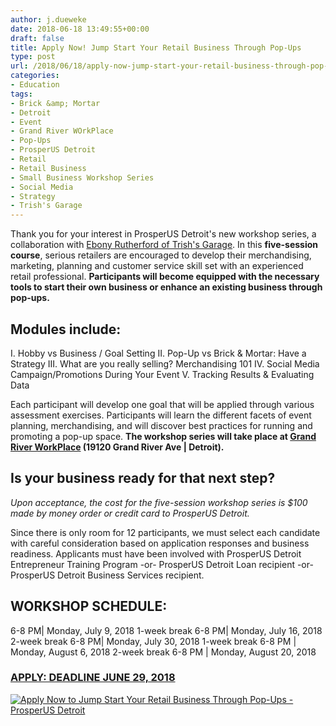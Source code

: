 ```yaml
---
author: j.dueweke
date: 2018-06-18 13:49:55+00:00
draft: false
title: Apply Now! Jump Start Your Retail Business Through Pop-Ups
type: post
url: /2018/06/18/apply-now-jump-start-your-retail-business-through-pop-ups/
categories:
- Education
tags:
- Brick &amp; Mortar
- Detroit
- Event
- Grand River WOrkPlace
- Pop-Ups
- ProsperUS Detroit
- Retail
- Retail Business
- Small Business Workshop Series
- Social Media
- Strategy
- Trish's Garage
---
```


Thank you for your interest in ProsperUS Detroit's new workshop series, a collaboration with [Ebony Rutherford of Trish's Garage](http://www.trishsgarage.com/). In this **five-session course**, serious retailers are encouraged to develop their merchandising, marketing, planning and customer service skill set with an experienced retail professional. **Participants will become equipped with the necessary tools to start their own business or enhance an existing business through pop-ups.**


## Modules include:


I. Hobby vs Business / Goal Setting
II. Pop-Up vs Brick & Mortar: Have a Strategy
III. What are you really selling? Merchandising 101
IV. Social Media Campaign/Promotions During Your Event
V. Tracking Results & Evaluating Data

Each participant will develop one goal that will be applied through various assessment exercises. Participants will learn the different facets of event planning, merchandising, and will discover best practices for running and promoting a pop-up space. **The workshop series will take place at [Grand River WorkPlace](http://www.grandriverworkplace.com/en) (19120 Grand River Ave | Detroit).**


## Is your business ready for that next step?


_Upon acceptance, the cost for the five-session workshop series is $100 made by money order or credit card to ProsperUS Detroit._

Since there is only room for 12 participants, we must select each candidate with careful consideration based on application responses and business readiness. Applicants must have been involved with ProsperUS Detroit Entrepreneur Training Program -or- ProsperUS Detroit Loan recipient -or- ProsperUS Detroit Business Services recipient.


## WORKSHOP SCHEDULE:


6-8 PM| Monday, July 9, 2018
1-week break
6-8 PM| Monday, July 16, 2018
2-week break
6-8 PM| Monday, July 30, 2018
1-week break
6-8 PM | Monday, August 6, 2018
2-week break
6-8 PM | Monday, August 20, 2018


### [APPLY: DEADLINE JUNE 29, 2018](https://docs.google.com/forms/d/e/1FAIpQLSciWApoPUUKHAiEwsvvKlEiwgyJhElRfSmf6zLoFz6JBfZAWA/viewform)


[![Apply Now to Jump Start Your Retail Business Through Pop-Ups - ProsperUS Detroit](http://localhost:1313/wp-content/uploads/2018/06/Apply-Now-Button.png)
](https://docs.google.com/forms/d/e/1FAIpQLSciWApoPUUKHAiEwsvvKlEiwgyJhElRfSmf6zLoFz6JBfZAWA/viewform)
